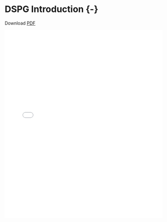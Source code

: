 
# DSPG Introduction {-}

Download
[PDF](https://github.com/bi-sdal/training/blob/master/presentations/010-introduction/DSPG%202018%20Intro.pdf)

<embed src="./presentations/010-introduction/DSPG 2018 Intro.pdf" width="100%" height="600px" style="display: block; margin: auto;" type="application/pdf" />
